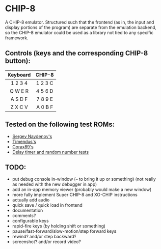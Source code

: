 # CHIP-8

A CHIP-8 emulator. Structured such that the frontend (as in, the input and display portions of the program) are separate from the emulation backend, so the CHIP-8 emulator could be used as a library not tied to any specific framework.

## Controls (keys and the corresponding CHIP-8 button):

| Keyboard   | CHIP-8  |
|:----------:|:-------:|
| 1 2 3 4    | 1 2 3 C |
| Q W E R    | 4 5 6 D |
| A S D F    | 7 8 9 E |
| Z X C V    | A 0 B F |

## Tested on the following test ROMs:

* [Sergey Naydenov's](https://github.com/metteo/chip8-test-rom)
* [Timendus's](https://github.com/timendus/chip8-test-suite)
* [Corax89's](https://github.com/corax89/chip8-test-rom)
* [Delay timer and random number tests](https://github.com/mattmikolay/chip-8)

## TODO:

* put debug console in-window (`~` to bring it up or something) (not really as needed with the new debugger in app)
* add an in-app memory viewer (probably would make a new window)
* more fully implement Super CHIP-8 and XO-CHIP instructions
* actually add audio
* quick save / quick load in frontend
* documentation
* comments?
* configurable keys
* rapid-fire keys (by holding shift or something)
* pause/fast-forward/slow-motion/step forward keys
* rewind? and/or step backward?
* screenshot? and/or record video?
